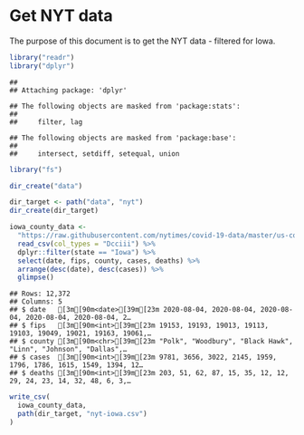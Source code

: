Get NYT data
================

The purpose of this document is to get the NYT data - filtered for Iowa.

``` r
library("readr")
library("dplyr")
```

    ## 
    ## Attaching package: 'dplyr'

    ## The following objects are masked from 'package:stats':
    ## 
    ##     filter, lag

    ## The following objects are masked from 'package:base':
    ## 
    ##     intersect, setdiff, setequal, union

``` r
library("fs")
```

``` r
dir_create("data")

dir_target <- path("data", "nyt")
dir_create(dir_target)
```

``` r
iowa_county_data <- 
  "https://raw.githubusercontent.com/nytimes/covid-19-data/master/us-counties.csv" %>%
  read_csv(col_types = "Dcciii") %>%
  dplyr::filter(state == "Iowa") %>%
  select(date, fips, county, cases, deaths) %>%
  arrange(desc(date), desc(cases)) %>%
  glimpse()
```

    ## Rows: 12,372
    ## Columns: 5
    ## $ date   [3m[90m<date>[39m[23m 2020-08-04, 2020-08-04, 2020-08-04, 2020-08-04, 2020-08-04, 2…
    ## $ fips   [3m[90m<int>[39m[23m 19153, 19193, 19013, 19113, 19103, 19049, 19021, 19163, 19061,…
    ## $ county [3m[90m<chr>[39m[23m "Polk", "Woodbury", "Black Hawk", "Linn", "Johnson", "Dallas",…
    ## $ cases  [3m[90m<int>[39m[23m 9781, 3656, 3022, 2145, 1959, 1796, 1786, 1615, 1549, 1394, 12…
    ## $ deaths [3m[90m<int>[39m[23m 203, 51, 62, 87, 15, 35, 12, 12, 29, 24, 23, 14, 32, 48, 6, 3,…

``` r
write_csv(
  iowa_county_data,
  path(dir_target, "nyt-iowa.csv")
)
```
